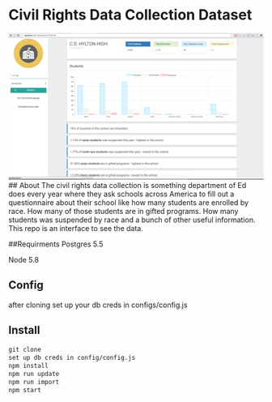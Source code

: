 # Civil Rights Data Collection Dataset 

<img src="img/example.png">
## About 
The civil rights data collection is something department of Ed does every year where they ask schools across America to fill out a questionnaire about their school   like how many students are enrolled by race. How many of those students are in gifted programs. How many students was suspended by race and a bunch of other useful information. This repo is an interface to see the data.

##Requirments 
Postgres 5.5 

Node 5.8


## Config 
after cloning set up your db creds in configs/config.js 

## Install 
```
git clone 
set up db creds in config/config.js
npm install 
npm run update 
npm run import 
npm start 
```


